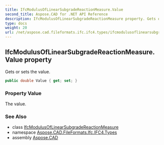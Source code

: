 ```yaml
---
title: IfcModulusOfLinearSubgradeReactionMeasure.Value
second_title: Aspose.CAD for .NET API Reference
description: IfcModulusOfLinearSubgradeReactionMeasure property. Gets or sets the value
type: docs
weight: 20
url: /net/aspose.cad.fileformats.ifc.ifc4.types/ifcmodulusoflinearsubgradereactionmeasure/value/
---
```

## IfcModulusOfLinearSubgradeReactionMeasure.Value property

Gets or sets the value.

```csharp
public double Value { get; set; }
```

### Property Value

The value.

### See Also

* class [IfcModulusOfLinearSubgradeReactionMeasure](../)
* namespace [Aspose.CAD.FileFormats.Ifc.IFC4.Types](../../ifcmodulusoflinearsubgradereactionmeasure/)
* assembly [Aspose.CAD](../../../)


